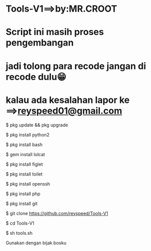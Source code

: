 # Tools-V1==>by:MR.CROOT
# Script ini masih proses pengembangan
# jadi tolong para recode jangan di recode dulu😁
# kalau ada kesalahan lapor ke ==>reyspeed01@gmail.com

$ pkg update && pkg upgrade

$ pkg install python2

$ pkg install bash

$ gem install lolcat

$ pkg install figlet

$ pkg install toilet

$ pkg install openssh

$ pkg install php

$ pkg install git

$ git clone https://github.com/reyspeed/Tools-V1

$ cd Tools-V1

$ sh tools.sh


Gunakan dengan bijak bosku
